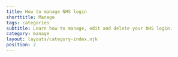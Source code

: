 ```yaml
---
title: How to manage NHS login
shorttitle: Manage
tags: categories
subtitle: Learn how to manage, edit and delete your NHS login.
category: manage
layout: layouts/category-index.njk
position: 2
---
```

